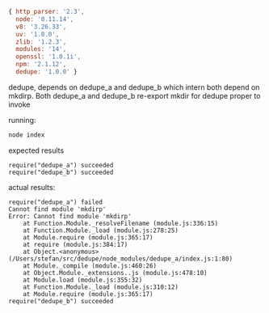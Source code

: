 ```js
{ http_parser: '2.3',
  node: '0.11.14',
  v8: '3.26.33',
  uv: '1.0.0',
  zlib: '1.2.3',
  modules: '14',
  openssl: '1.0.1i',
  npm: '2.1.12',
  dedupe: '1.0.0' }
```


dedupe, depends on dedupe_a and dedupe_b which intern both depend on mkdirp. Both dedupe_a and dedupe_b re-export mkdir for dedupe proper to invoke

running:

```sh
node index
```

expected results

```
require("dedupe_a") succeeded
require("dedupe_b") succeeded

```

actual results:

```
require("dedupe_a") failed
Cannot find module 'mkdirp'
Error: Cannot find module 'mkdirp'
    at Function.Module._resolveFilename (module.js:336:15)
    at Function.Module._load (module.js:278:25)
    at Module.require (module.js:365:17)
    at require (module.js:384:17)
    at Object.<anonymous> (/Users/stefan/src/dedupe/node_modules/dedupe_a/index.js:1:80)
    at Module._compile (module.js:460:26)
    at Object.Module._extensions..js (module.js:478:10)
    at Module.load (module.js:355:32)
    at Function.Module._load (module.js:310:12)
    at Module.require (module.js:365:17)
require("dedupe_b") succeeded
```

